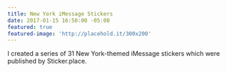 ```yaml
---
title: New York iMessage Stickers
date: 2017-01-15 16:50:00 -05:00
featured: true
featured-image: 'http://placehold.it/300x200'
---
```


I created a series of 31 New York-themed iMessage stickers which were published by Sticker.place. 